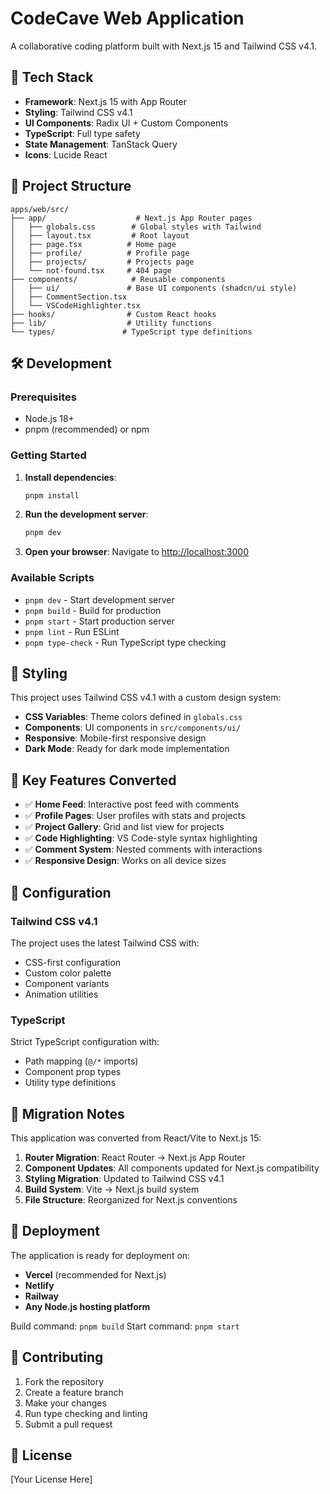 # CodeCave Web Application

A collaborative coding platform built with Next.js 15 and Tailwind CSS v4.1.

## 🚀 Tech Stack

- **Framework**: Next.js 15 with App Router
- **Styling**: Tailwind CSS v4.1
- **UI Components**: Radix UI + Custom Components
- **TypeScript**: Full type safety
- **State Management**: TanStack Query
- **Icons**: Lucide React

## 📁 Project Structure

```
apps/web/src/
├── app/                    # Next.js App Router pages
│   ├── globals.css        # Global styles with Tailwind
│   ├── layout.tsx         # Root layout
│   ├── page.tsx          # Home page
│   ├── profile/          # Profile page
│   ├── projects/         # Projects page
│   └── not-found.tsx     # 404 page
├── components/            # Reusable components
│   ├── ui/               # Base UI components (shadcn/ui style)
│   ├── CommentSection.tsx
│   └── VSCodeHighlighter.tsx
├── hooks/                # Custom React hooks
├── lib/                  # Utility functions
└── types/               # TypeScript type definitions
```

## 🛠 Development

### Prerequisites

- Node.js 18+
- pnpm (recommended) or npm

### Getting Started

1. **Install dependencies**:

   ```bash
   pnpm install
   ```

2. **Run the development server**:

   ```bash
   pnpm dev
   ```

3. **Open your browser**:
   Navigate to [http://localhost:3000](http://localhost:3000)

### Available Scripts

- `pnpm dev` - Start development server
- `pnpm build` - Build for production
- `pnpm start` - Start production server
- `pnpm lint` - Run ESLint
- `pnpm type-check` - Run TypeScript type checking

## 🎨 Styling

This project uses Tailwind CSS v4.1 with a custom design system:

- **CSS Variables**: Theme colors defined in `globals.css`
- **Components**: UI components in `src/components/ui/`
- **Responsive**: Mobile-first responsive design
- **Dark Mode**: Ready for dark mode implementation

## 🧩 Key Features Converted

- ✅ **Home Feed**: Interactive post feed with comments
- ✅ **Profile Pages**: User profiles with stats and projects
- ✅ **Project Gallery**: Grid and list view for projects
- ✅ **Code Highlighting**: VS Code-style syntax highlighting
- ✅ **Comment System**: Nested comments with interactions
- ✅ **Responsive Design**: Works on all device sizes

## 🔧 Configuration

### Tailwind CSS v4.1

The project uses the latest Tailwind CSS with:

- CSS-first configuration
- Custom color palette
- Component variants
- Animation utilities

### TypeScript

Strict TypeScript configuration with:

- Path mapping (`@/*` imports)
- Component prop types
- Utility type definitions

## 📝 Migration Notes

This application was converted from React/Vite to Next.js 15:

1. **Router Migration**: React Router → Next.js App Router
2. **Component Updates**: All components updated for Next.js compatibility
3. **Styling Migration**: Updated to Tailwind CSS v4.1
4. **Build System**: Vite → Next.js build system
5. **File Structure**: Reorganized for Next.js conventions

## 🚀 Deployment

The application is ready for deployment on:

- **Vercel** (recommended for Next.js)
- **Netlify**
- **Railway**
- **Any Node.js hosting platform**

Build command: `pnpm build`
Start command: `pnpm start`

## 🤝 Contributing

1. Fork the repository
2. Create a feature branch
3. Make your changes
4. Run type checking and linting
5. Submit a pull request

## 📄 License

[Your License Here]
